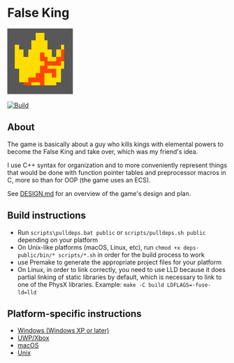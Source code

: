 # False King

![False King logo](build/windows/GdkAssets/Logo150x150.png)

[![Build](https://github.com/MobSlicer152/FalseKing/actions/workflows/build.yml/badge.svg)](https://github.com/MobSlicer152/FalseKing/actions/workflows/build.yml)

## About
The game is basically about a guy who kills kings with elemental powers to
become the False King and take over, which was my friend's idea.

I use C++ syntax for organization and to more conveniently represent things
that would be done with function pointer tables and preprocessor macros in C,
more so than for OOP (the game uses an ECS).

See [DESIGN.md]() for an overview of the game's design and plan.

## Build instructions
- Run `scripts\pulldeps.bat public` or `scripts/pulldeps.sh public` depending
  on your platform
- On Unix-like platforms (macOS, Linux, etc), run
  `chmod +x deps-public/bin/* scripts/*.sh` in order for the build process to
  work
- use Premake to generate the appropriate project files for your platform
- On Linux, in order to link correctly, you need to use LLD because it does
 partial linking of static libraries by default, which is necessary to link
 to one of the PhysX libraries. Example: `make -C build LDFLAGS=-fuse-ld=lld`

## Platform-specific instructions
- [Windows (Windows XP or later)](build/windows/BUILD.md)
- [UWP/Xbox](build/winrt/BUILD.md)
- [macOS](build/darwin/BUILD.md)
- [Unix](build/unix/BUILD.md)
